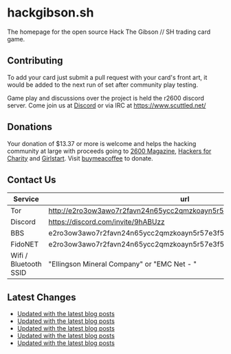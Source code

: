 # hackgibson.sh
The homepage for the open source Hack The Gibson // SH trading card game.


## Contributing

To add your card just submit a pull request with your card's front art, it would be added to the next run of set after community play testing.

Game play and discussions over the project is held the r2600 discord server. Come join us at [Discord](https://discord.com/invite/9hABUzz) or via IRC at https://www.scuttled.net/


## Donations

Your donation of $13.37 or more is welcome and helps the hacking community at large with proceeds going to [2600 Magazine](https://2600.com/), [Hackers for Charity](https://hackersforcharity.org) and [Girlstart](https://girlstart.org).  Visit [buymeacoffee](https://www.buymeacoffee.com/hackgibson.sh) to donate.


## Contact Us

Service | url
-|-
Tor | http://e2ro3ow3awo7r2favn24n65ycc2qmzkoayn5r57e3f56nvjwdcgg32ad.onion
Discord | https://discord.com/invite/9hABUzz
BBS | e2ro3ow3awo7r2favn24n65ycc2qmzkoayn5r57e3f56nvjwdcgg32ad.onion:23
FidoNET | e2ro3ow3awo7r2favn24n65ycc2qmzkoayn5r57e3f56nvjwdcgg32ad.onion:24554
Wifi / Bluetooth SSID | "Ellingson Mineral Company" or "EMC Net - <fidonet address>"

## Latest Changes
<!-- BLOG-POST-LIST:START -->
- [Updated with the latest blog posts](https://github.com/DFW2600/hackgibson.sh/commit/73e39382d11d5450410cf8ebd52c06a77e42795e)
- [Updated with the latest blog posts](https://github.com/DFW2600/hackgibson.sh/commit/1d90f041085b6f3e236adf278d19988e9cf7c367)
- [Updated with the latest blog posts](https://github.com/DFW2600/hackgibson.sh/commit/04b2c49347623f018c5d1188a2407760199f9ab8)
- [Updated with the latest blog posts](https://github.com/DFW2600/hackgibson.sh/commit/1331bde71ac7a58c003e0a37ee6eee62953b1ac3)
- [Updated with the latest blog posts](https://github.com/DFW2600/hackgibson.sh/commit/83fd9cbec1e6b23bc8f8c3c11c904316d130d359)
<!-- BLOG-POST-LIST:END -->
